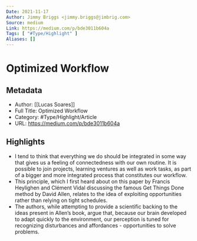 ```yaml
---
Date: 2021-11-17
Author: Jimmy Briggs <jimmy.briggs@jimbrig.com>
Source: medium
Link: https://medium.com/p/bde3011b604a
Tags: [ "#Type/Highlight" ]
Aliases: []
---
```

# Optimized Workflow

## Metadata
- Author: [[Lucas Soares]]
- Full Title: Optimized Workflow
- Category: #Type/Highlight/Article
- URL: https://medium.com/p/bde3011b604a

## Highlights
- I tend to think that everything we do should be integrated in some way that gives us a feeling of connectedness with our own routine. It is possible to join projects, learning ventures as well as work tasks, as part of a bigger and more integrated process that constitutes our workflow.
- This principle, which I first heard about on this paper by Francis Heylighen and Clément Vidal discussing the famous Get Things Done method by David Allen, relates to the idea of exploiting opportunities rather than relying on tight schedules.
- The authors, while attempting to provide a scientific backing to the ideas present in Allen’s book, argue that, because our brain developed to adapt quickly to the environment, our perception is tuned for recognizing disturbances and affordances - opportunities to solve problems.
